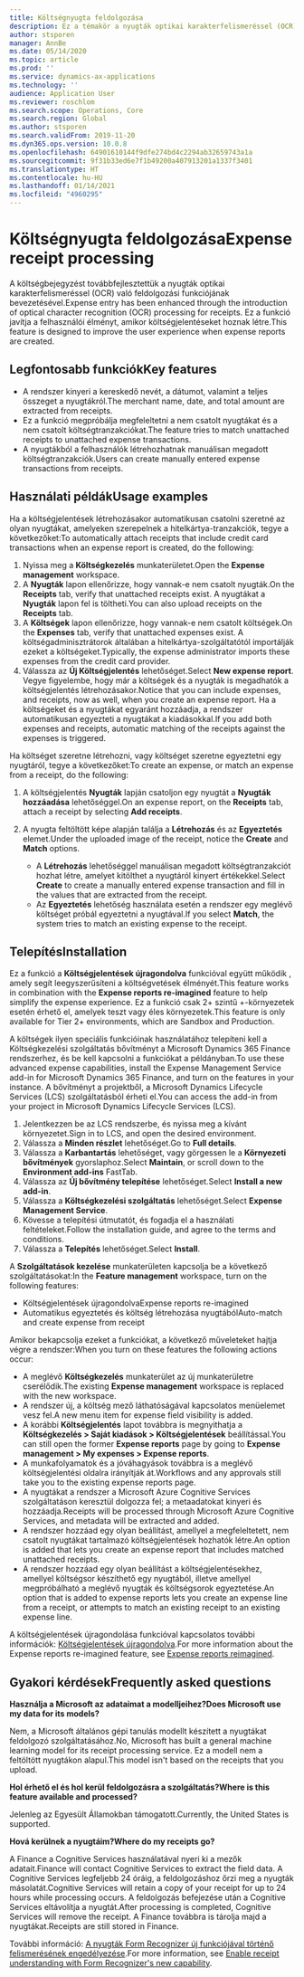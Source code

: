 ```yaml
---
title: Költségnyugta feldolgozása
description: Ez a témakör a nyugták optikai karakterfelismeréssel (OCR) való feldolgozásáról nyújt információkat. Ez a funkció javítja a felhasználói élményt, amikor költségjelentéseket hoznak létre a Microsoft Dynamics 365 Finance alkalmazásban.
author: stsporen
manager: AnnBe
ms.date: 05/14/2020
ms.topic: article
ms.prod: ''
ms.service: dynamics-ax-applications
ms.technology: ''
audience: Application User
ms.reviewer: roschlom
ms.search.scope: Operations, Core
ms.search.region: Global
ms.author: stsporen
ms.search.validFrom: 2019-11-20
ms.dyn365.ops.version: 10.0.8
ms.openlocfilehash: 64901610144f9dfe274bd4c2294ab32659743a1a
ms.sourcegitcommit: 9f31b33ed6e7f1b49200a407913201a1337f3401
ms.translationtype: HT
ms.contentlocale: hu-HU
ms.lasthandoff: 01/14/2021
ms.locfileid: "4960295"
---
```

# <a name="expense-receipt-processing"></a><span data-ttu-id="58660-104">Költségnyugta feldolgozása</span><span class="sxs-lookup"><span data-stu-id="58660-104">Expense receipt processing</span></span>

<span data-ttu-id="58660-105">A költségbejegyzést továbbfejlesztettük a nyugták optikai karakterfelismeréssel (OCR) való feldolgozási funkciójának bevezetésével.</span><span class="sxs-lookup"><span data-stu-id="58660-105">Expense entry has been enhanced through the introduction of optical character recognition (OCR) processing for receipts.</span></span> <span data-ttu-id="58660-106">Ez a funkció javítja a felhasználói élményt, amikor költségjelentéseket hoznak létre.</span><span class="sxs-lookup"><span data-stu-id="58660-106">This feature is designed to improve the user experience when expense reports are created.</span></span>

## <a name="key-features"></a><span data-ttu-id="58660-107">Legfontosabb funkciók</span><span class="sxs-lookup"><span data-stu-id="58660-107">Key features</span></span>

- <span data-ttu-id="58660-108">A rendszer kinyeri a kereskedő nevét, a dátumot, valamint a teljes összeget a nyugtákról.</span><span class="sxs-lookup"><span data-stu-id="58660-108">The merchant name, date, and total amount are extracted from receipts.</span></span>
- <span data-ttu-id="58660-109">Ez a funkció megpróbálja megfeleltetni a nem csatolt nyugtákat és a nem csatolt költségtranzakciókat.</span><span class="sxs-lookup"><span data-stu-id="58660-109">The feature tries to match unattached receipts to unattached expense transactions.</span></span>
- <span data-ttu-id="58660-110">A nyugtákból a felhasználók létrehozhatnak manuálisan megadott költségtranzakciók.</span><span class="sxs-lookup"><span data-stu-id="58660-110">Users can create manually entered expense transactions from receipts.</span></span>

## <a name="usage-examples"></a><span data-ttu-id="58660-111">Használati példák</span><span class="sxs-lookup"><span data-stu-id="58660-111">Usage examples</span></span>

<span data-ttu-id="58660-112">Ha a költségjelentések létrehozásakor automatikusan csatolni szeretné az olyan nyugtákat, amelyeken szerepelnek a hitelkártya-tranzakciók, tegye a következőket:</span><span class="sxs-lookup"><span data-stu-id="58660-112">To automatically attach receipts that include credit card transactions when an expense report is created, do the following:</span></span>

  1. <span data-ttu-id="58660-113">Nyissa meg a **Költségkezelés** munkaterületet.</span><span class="sxs-lookup"><span data-stu-id="58660-113">Open the **Expense management** workspace.</span></span>
  2. <span data-ttu-id="58660-114">A **Nyugták** lapon ellenőrizze, hogy vannak-e nem csatolt nyugták.</span><span class="sxs-lookup"><span data-stu-id="58660-114">On the **Receipts** tab, verify that unattached receipts exist.</span></span> <span data-ttu-id="58660-115">A nyugtákat a **Nyugták** lapon fel is töltheti.</span><span class="sxs-lookup"><span data-stu-id="58660-115">You can also upload receipts on the **Receipts** tab.</span></span>
  3. <span data-ttu-id="58660-116">A **Költségek** lapon ellenőrizze, hogy vannak-e nem csatolt költségek.</span><span class="sxs-lookup"><span data-stu-id="58660-116">On the **Expenses** tab, verify that unattached expenses exist.</span></span> <span data-ttu-id="58660-117">A költségadminisztrátorok általában a hitelkártya-szolgáltatótól importálják ezeket a költségeket.</span><span class="sxs-lookup"><span data-stu-id="58660-117">Typically, the expense administrator imports these expenses from the credit card provider.</span></span>
  4. <span data-ttu-id="58660-118">Válassza az **Új Költségjelentés** lehetőséget.</span><span class="sxs-lookup"><span data-stu-id="58660-118">Select **New expense report**.</span></span> <span data-ttu-id="58660-119">Vegye figyelembe, hogy már a költségek és a nyugták is megadhatók a költségjelentés létrehozásakor.</span><span class="sxs-lookup"><span data-stu-id="58660-119">Notice that you can include expenses, and receipts, now as well, when you create an expense report.</span></span> <span data-ttu-id="58660-120">Ha a költségeket és a nyugtákat egyaránt hozzáadja, a rendszer automatikusan egyezteti a nyugtákat a kiadásokkal.</span><span class="sxs-lookup"><span data-stu-id="58660-120">If you add both expenses and receipts, automatic matching of the receipts against the expenses is triggered.</span></span>

<span data-ttu-id="58660-121">Ha költséget szeretne létrehozni, vagy költséget szeretne egyeztetni egy nyugtáról, tegye a következőket:</span><span class="sxs-lookup"><span data-stu-id="58660-121">To create an expense, or match an expense from a receipt, do the following:</span></span>

  1. <span data-ttu-id="58660-122">A költségjelentés **Nyugták** lapján csatoljon egy nyugtát a **Nyugták hozzáadása** lehetőséggel.</span><span class="sxs-lookup"><span data-stu-id="58660-122">On an expense report, on the **Receipts** tab, attach a receipt by selecting **Add receipts**.</span></span>
  2. <span data-ttu-id="58660-123">A nyugta feltöltött képe alapján találja a **Létrehozás** és az **Egyeztetés** elemet.</span><span class="sxs-lookup"><span data-stu-id="58660-123">Under the uploaded image of the receipt, notice the **Create** and **Match** options.</span></span>

      - <span data-ttu-id="58660-124">A **Létrehozás** lehetőséggel manuálisan megadott költségtranzakciót hozhat létre, amelyet kitölthet a nyugtáról kinyert értékekkel.</span><span class="sxs-lookup"><span data-stu-id="58660-124">Select **Create** to create a manually entered expense transaction and fill in the values that are extracted from the receipt.</span></span>
      - <span data-ttu-id="58660-125">Az **Egyeztetés** lehetőség használata esetén a rendszer egy meglévő költséget próbál egyeztetni a nyugtával.</span><span class="sxs-lookup"><span data-stu-id="58660-125">If you select **Match**, the system tries to match an existing expense to the receipt.</span></span>

## <a name="installation"></a><span data-ttu-id="58660-126">Telepítés</span><span class="sxs-lookup"><span data-stu-id="58660-126">Installation</span></span>

<span data-ttu-id="58660-127">Ez a funkció a **Költségjelentések újragondolva** funkcióval együtt működik , amely segít leegyszerűsíteni a költségvetések élményét.</span><span class="sxs-lookup"><span data-stu-id="58660-127">This feature works in combination with the **Expense reports re-imagined** feature to help simplify the expense experience.</span></span> <span data-ttu-id="58660-128">Ez a funkció csak 2+ szintű +-környezetek esetén érhető el, amelyek teszt vagy éles környezetek.</span><span class="sxs-lookup"><span data-stu-id="58660-128">This feature is only available for Tier 2+ environments, which are Sandbox and Production.</span></span>

<span data-ttu-id="58660-129">A költségek ilyen speciális funkcióinak használatához telepíteni kell a Költségkezelési szolgáltatás bővítményt a Microsoft Dynamics 365 Finance rendszerhez, és be kell kapcsolni a funkciókat a példányban.</span><span class="sxs-lookup"><span data-stu-id="58660-129">To use these advanced expense capabilities, install the Expense Management Service add-in for Microsoft Dynamics 365 Finance, and turn on the features in your instance.</span></span> <span data-ttu-id="58660-130">A bővítményt a projektből, a Microsoft Dynamics Lifecycle Services (LCS) szolgáltatásból érheti el.</span><span class="sxs-lookup"><span data-stu-id="58660-130">You can access the add-in from your project in Microsoft Dynamics Lifecycle Services (LCS).</span></span>

1. <span data-ttu-id="58660-131">Jelentkezzen be az LCS rendszerbe, és nyissa meg a kívánt környezetet.</span><span class="sxs-lookup"><span data-stu-id="58660-131">Sign in to LCS, and open the desired environment.</span></span>
2. <span data-ttu-id="58660-132">Válassza a **Minden részlet** lehetőséget.</span><span class="sxs-lookup"><span data-stu-id="58660-132">Go to **Full details**.</span></span>
3. <span data-ttu-id="58660-133">Válassza a **Karbantartás** lehetőséget, vagy görgessen le a **Környezeti bővítmények** gyorslaphoz.</span><span class="sxs-lookup"><span data-stu-id="58660-133">Select **Maintain**, or scroll down to the **Environment add-ins** FastTab.</span></span>
4. <span data-ttu-id="58660-134">Válassza az **Új bővítmény telepítése** lehetőséget.</span><span class="sxs-lookup"><span data-stu-id="58660-134">Select **Install a new add-in**.</span></span>
5. <span data-ttu-id="58660-135">Válassza a **Költségkezelési szolgáltatás** lehetőséget.</span><span class="sxs-lookup"><span data-stu-id="58660-135">Select **Expense Management Service**.</span></span>
6. <span data-ttu-id="58660-136">Kövesse a telepítési útmutatót, és fogadja el a használati feltételeket.</span><span class="sxs-lookup"><span data-stu-id="58660-136">Follow the installation guide, and agree to the terms and conditions.</span></span>
7. <span data-ttu-id="58660-137">Válassza a **Telepítés** lehetőséget.</span><span class="sxs-lookup"><span data-stu-id="58660-137">Select **Install**.</span></span>

<span data-ttu-id="58660-138">A **Szolgáltatások kezelése** munkaterületen kapcsolja be a következő szolgáltatásokat:</span><span class="sxs-lookup"><span data-stu-id="58660-138">In the **Feature management** workspace, turn on the following features:</span></span>

- <span data-ttu-id="58660-139">Költségjelentések újragondolva</span><span class="sxs-lookup"><span data-stu-id="58660-139">Expense reports re-imagined</span></span>
- <span data-ttu-id="58660-140">Automatikus egyeztetés és költség létrehozása nyugtából</span><span class="sxs-lookup"><span data-stu-id="58660-140">Auto-match and create expense from receipt</span></span>

<span data-ttu-id="58660-141">Amikor bekapcsolja ezeket a funkciókat, a következő műveleteket hajtja végre a rendszer:</span><span class="sxs-lookup"><span data-stu-id="58660-141">When you turn on these features the following actions occur:</span></span>

- <span data-ttu-id="58660-142">A meglévő **Költségkezelés** munkaterület az új munkaterületre cserélődik.</span><span class="sxs-lookup"><span data-stu-id="58660-142">The existing **Expense management** workspace is replaced with the new workspace.</span></span>
- <span data-ttu-id="58660-143">A rendszer új, a költség mező láthatóságával kapcsolatos menüelemet vesz fel.</span><span class="sxs-lookup"><span data-stu-id="58660-143">A new menu item for expense field visibility is added.</span></span>
- <span data-ttu-id="58660-144">A korábbi **Költségjelentés** lapot továbbra is megnyithatja a **Költségkezelés > Saját kiadások > Költségjelentések** beállítással.</span><span class="sxs-lookup"><span data-stu-id="58660-144">You can still open the former **Expense reports** page by going to **Expense management > My expenses > Expense reports**.</span></span>
- <span data-ttu-id="58660-145">A munkafolyamatok és a jóváhagyások továbbra is a meglévő költségjelentési oldalra irányítják át.</span><span class="sxs-lookup"><span data-stu-id="58660-145">Workflows and any approvals still take you to the existing expense reports page.</span></span>
- <span data-ttu-id="58660-146">A nyugtákat a rendszer a Microsoft Azure Cognitive Services szolgáltatáson keresztül dolgozza fel; a metaadatokat kinyeri és hozzáadja.</span><span class="sxs-lookup"><span data-stu-id="58660-146">Receipts will be processed through Microsoft Azure Cognitive Services, and metadata will be extracted and added.</span></span>
- <span data-ttu-id="58660-147">A rendszer hozzáad egy olyan beállítást, amellyel a megfeleltetett, nem csatolt nyugtákat tartalmazó költségjelentések hozhatók létre.</span><span class="sxs-lookup"><span data-stu-id="58660-147">An option is added that lets you create an expense report that includes matched unattached receipts.</span></span>
- <span data-ttu-id="58660-148">A rendszer hozzáad egy olyan beállítást a költségjelentésekhez, amellyel költségsor készíthető egy nyugtából, illetve amellyel megpróbálható a meglévő nyugták és költségsorok egyeztetése.</span><span class="sxs-lookup"><span data-stu-id="58660-148">An option that is added to expense reports lets you create an expense line from a receipt, or attempts to match an existing receipt to an existing expense line.</span></span>

<span data-ttu-id="58660-149">A költségjelentések újragondolása funkcióval kapcsolatos további információk: [Költségjelentések újragondolva](ExpenseWorkspaceNew.md).</span><span class="sxs-lookup"><span data-stu-id="58660-149">For more information about the Expense reports re-imagined feature, see [Expense reports reimagined](ExpenseWorkspaceNew.md).</span></span>

## <a name="frequently-asked-questions"></a><span data-ttu-id="58660-150">Gyakori kérdések</span><span class="sxs-lookup"><span data-stu-id="58660-150">Frequently asked questions</span></span>

<span data-ttu-id="58660-151">**Használja a Microsoft az adataimat a modelljeihez?**</span><span class="sxs-lookup"><span data-stu-id="58660-151">**Does Microsoft use my data for its models?**</span></span>

<span data-ttu-id="58660-152">Nem, a Microsoft általános gépi tanulás modellt készített a nyugtákat feldolgozó szolgáltatásához.</span><span class="sxs-lookup"><span data-stu-id="58660-152">No, Microsoft has built a general machine learning model for its receipt processing service.</span></span> <span data-ttu-id="58660-153">Ez a modell nem a feltöltött nyugtákon alapul.</span><span class="sxs-lookup"><span data-stu-id="58660-153">This model isn't based on the receipts that you upload.</span></span>

<span data-ttu-id="58660-154">**Hol érhető el és hol kerül feldolgozásra a szolgáltatás?**</span><span class="sxs-lookup"><span data-stu-id="58660-154">**Where is this feature available and processed?**</span></span>

<span data-ttu-id="58660-155">Jelenleg az Egyesült Államokban támogatott.</span><span class="sxs-lookup"><span data-stu-id="58660-155">Currently, the United States is supported.</span></span>

<span data-ttu-id="58660-156">**Hová kerülnek a nyugtáim?**</span><span class="sxs-lookup"><span data-stu-id="58660-156">**Where do my receipts go?**</span></span>

<span data-ttu-id="58660-157">A Finance a Cognitive Services használatával nyeri ki a mezők adatait.</span><span class="sxs-lookup"><span data-stu-id="58660-157">Finance will contact Cognitive Services to extract the field data.</span></span> <span data-ttu-id="58660-158">A Cognitive Services legfeljebb 24 óráig, a feldolgozáshoz őrzi meg a nyugták másolatát.</span><span class="sxs-lookup"><span data-stu-id="58660-158">Cognitive Services will retain a copy of your receipt for up to 24 hours while processing occurs.</span></span> <span data-ttu-id="58660-159">A feldolgozás befejezése után a Cognitive Services eltávolítja a nyugtát.</span><span class="sxs-lookup"><span data-stu-id="58660-159">After processing is completed, Cognitive Services will remove the receipt.</span></span> <span data-ttu-id="58660-160">A Finance továbbra is tárolja majd a nyugtákat.</span><span class="sxs-lookup"><span data-stu-id="58660-160">Receipts are still stored in Finance.</span></span>

<span data-ttu-id="58660-161">További információ: [A nyugták Form Recognizer új funkciójával történő felismerésének engedélyezése](https://azure.microsoft.com/blog/enable-receipt-understanding-with-form-recognizer-s-new-capability/).</span><span class="sxs-lookup"><span data-stu-id="58660-161">For more information, see [Enable receipt understanding with Form Recognizer's new capability](https://azure.microsoft.com/blog/enable-receipt-understanding-with-form-recognizer-s-new-capability/).</span></span>
